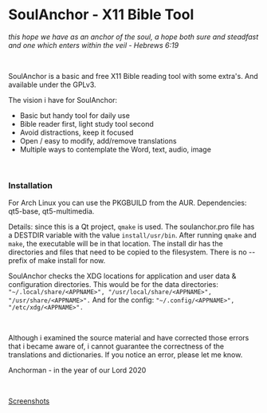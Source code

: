 # SoulAnchor - X11 Bible Tool

*this hope we have as an anchor of the soul, a hope both sure and steadfast and one which enters within the veil - Hebrews 6:19*

&nbsp;

SoulAnchor is a basic and free X11 Bible reading tool with some extra's. And available under the GPLv3.

The vision i have for SoulAnchor:
* Basic but handy tool for daily use
* Bible reader first, light study tool second
* Avoid distractions, keep it focused
* Open / easy to modify, add/remove translations
* Multiple ways to contemplate the Word, text, audio, image

&nbsp;

### Installation

For Arch Linux you can use the PKGBUILD from the AUR.
Dependencies: qt5-base, qt5-multimedia.

Details: since this is a Qt project, `qmake` is used. The soulanchor.pro file has a DESTDIR variable with the value `install/usr/bin`. After running `qmake` and `make`, the executable will be in that location. The install dir has the directories and files that need to be copied to the filesystem. There is no --prefix of make install for now.

SoulAnchor checks the XDG locations for application and user data & configuration directories. This would be for the data directories:
``"~/.local/share/<APPNAME>", "/usr/local/share/<APPNAME>", "/usr/share/<APPNAME>".`` And for the config: ``"~/.config/<APPNAME>", "/etc/xdg/<APPNAME>".``

&nbsp;

Although i examined the source material and have corrected those errors that i became aware of, i cannot guarantee the correctness of the translations and dictionaries. If you notice an error, please let me know. 

Anchorman - in the year of our Lord 2020

&nbsp;

[Screenshots](https://www.dropbox.com/sh/jhuutnchr7pxru3/AAA7rtTic8LdeUFTKEtsW2hPa?dl=0)


